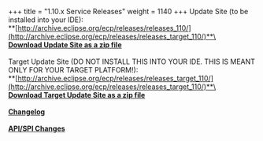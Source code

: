+++
title = "1.10.x Service Releases"
weight = 1140
+++
Update Site (to be installed into your IDE):\
**[http://archive.eclipse.org/ecp/releases/releases_110/](http://archive.eclipse.org/ecp/releases/releases_target_110/)**\
\
**[Download Update Site as a zip file](http://www.eclipse.org/downloads/download.php?file=/ecp/releases/releases_110/1100/1100.zip)**\
\
Target Update Site (DO NOT INSTALL THIS INTO YOUR IDE. THIS IS MEANT ONLY FOR YOUR TARGET PLATFORM!):\
**[http://archive.eclipse.org/ecp/releases/releases_target_110/](http://archive.eclipse.org/ecp/releases/releases_target_110/)**\
\
**[Download Target Update Site as a zip file](http://www.eclipse.org/downloads/download.php?file=/ecp/releases/releases_target_110/1100/1100.zip)**\
\
**[Changelog](https://bugs.eclipse.org/bugs/buglist.cgi?query_format=advanced&product=ECP&target_milestone=1.10.0)**\
\
**[API/SPI Changes](https://www.eclipse.org/ecp/project-info/ECP_190_1100_API_SPI_changes.html)**



